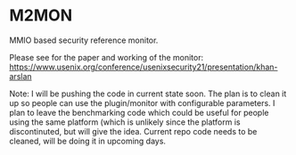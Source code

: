 # M2MON
MMIO based security reference monitor. 

Please see for the paper and working of the monitor: https://www.usenix.org/conference/usenixsecurity21/presentation/khan-arslan

Note: I will be pushing the code in current state soon. The plan is to clean it up so people can use the plugin/monitor with configurable parameters.
I plan to leave the benchmarking code which could be useful for people using the same platform (which is unlikely since the platform is discontinuted, but
will give the idea. Current repo code needs to be cleaned, will be doing it in upcoming days.
